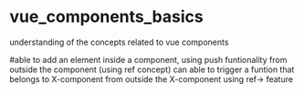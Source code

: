 # vue_components_basics
understanding of the concepts related to vue components

#able to add an element inside a component, using push funtionality from outside the component (using ref concept)
can able to trigger a funtion that belongs to X-component from outside the X-component using ref-> feature
